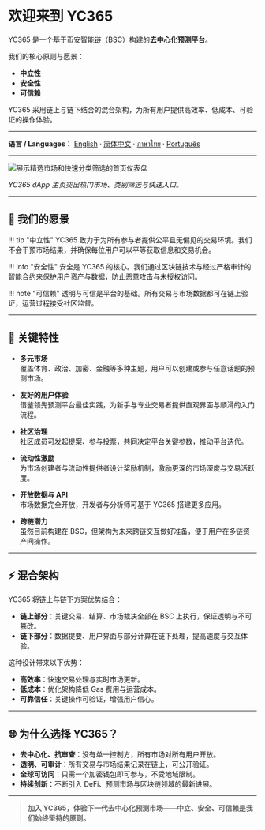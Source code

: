 # 欢迎来到 YC365

YC365 是一个基于币安智能链（BSC）构建的**去中心化预测平台**。

我们的核心原则与愿景：

- **中立性**
- **安全性**
- **可信赖**

YC365 采用链上与链下结合的混合架构，为所有用户提供高效率、低成本、可验证的操作体验。

---

**语言 / Languages：** [English](../index.md) · [简体中文](index.md) · [ภาษาไทย](../th/index.md) · [Português](../pt/index.md)

---

![展示精选市场和快速分类筛选的首页仪表盘](../img/yc365/home-dashboard.png)

*YC365 dApp 主页突出热门市场、类别筛选与快速入口。*

---

## 🌟 我们的愿景

!!! tip "中立性"
    YC365 致力于为所有参与者提供公平且无偏见的交易环境。我们不会干预市场结果，并确保每位用户可以平等获取信息和交易机会。

!!! info "安全性"
    安全是 YC365 的核心。我们通过区块链技术与经过严格审计的智能合约来保护用户资产与数据，防止恶意攻击与未授权访问。

!!! note "可信赖"
    透明与可信是平台的基础。所有交易与市场数据都可在链上验证，运营过程接受社区监督。

---

## 🚀 关键特性

- **多元市场**  
  覆盖体育、政治、加密、金融等多种主题，用户可以创建或参与任意话题的预测市场。

- **友好的用户体验**  
  借鉴领先预测平台最佳实践，为新手与专业交易者提供直观界面与顺滑的入门流程。

- **社区治理**  
  社区成员可发起提案、参与投票，共同决定平台关键参数，推动平台迭代。

- **流动性激励**  
  为市场创建者与流动性提供者设计奖励机制，激励更深的市场深度与交易活跃度。

- **开放数据与 API**  
  市场数据完全开放，开发者与分析师可基于 YC365 搭建更多应用。

- **跨链潜力**  
  虽然目前构建在 BSC，但架构为未来跨链交互做好准备，便于用户在多链资产间操作。

---

## ⚡ 混合架构

YC365 将链上与链下方案优势结合：

- **链上部分**：关键交易、结算、市场裁决全部在 BSC 上执行，保证透明与不可篡改。
- **链下部分**：数据提要、用户界面与部分计算在链下处理，提高速度与交互体验。

这种设计带来以下优势：

- **高效率**：快速交易处理与实时市场更新。
- **低成本**：优化架构降低 Gas 费用与运营成本。
- **可靠信任**：关键操作可验证，增强用户信心。

---

## 🌐 为什么选择 YC365？

- **去中心化、抗审查**：没有单一控制方，所有市场对所有用户开放。
- **透明、可审计**：所有交易与市场结果记录在链上，可公开验证。
- **全球可访问**：只需一个加密钱包即可参与，不受地域限制。
- **持续创新**：不断引入 DeFi、预测市场与区块链领域的最新进展。

---

> **加入 YC365，体验下一代去中心化预测市场——中立、安全、可信赖是我们始终坚持的原则。**

